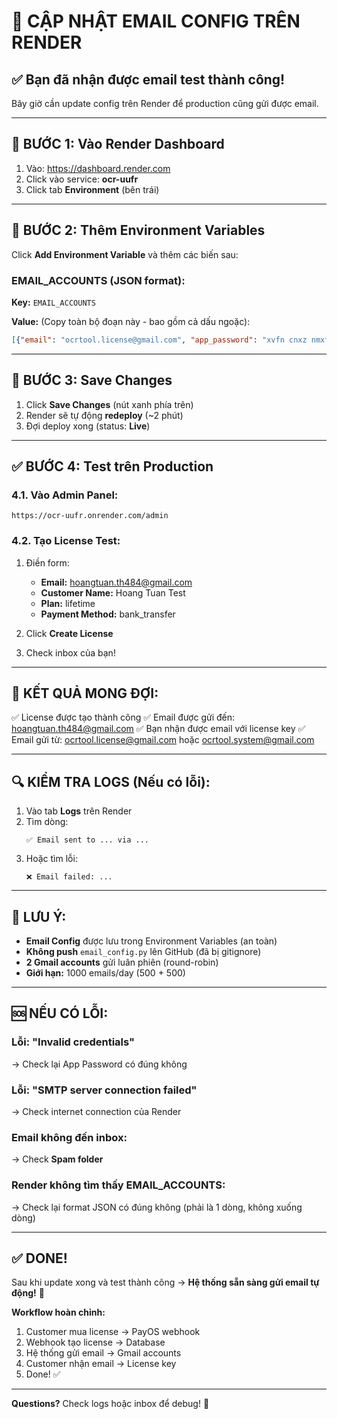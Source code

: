 # 📧 CẬP NHẬT EMAIL CONFIG TRÊN RENDER

## ✅ Bạn đã nhận được email test thành công!

Bây giờ cần update config trên Render để production cũng gửi được email.

---

## 🔧 BƯỚC 1: Vào Render Dashboard

1. Vào: https://dashboard.render.com
2. Click vào service: **ocr-uufr**
3. Click tab **Environment** (bên trái)

---

## 🔧 BƯỚC 2: Thêm Environment Variables

Click **Add Environment Variable** và thêm các biến sau:

### **EMAIL_ACCOUNTS (JSON format):**

**Key:** `EMAIL_ACCOUNTS`

**Value:** (Copy toàn bộ đoạn này - bao gồm cả dấu ngoặc):
```json
[{"email": "ocrtool.license@gmail.com", "app_password": "xvfn cnxz nmxf mxbq", "display_name": "OCR License System"}, {"email": "ocrtool.system@gmail.com", "app_password": "rweo mwrd xnkj xgzy", "display_name": "OCR Tool System"}]
```

---

## 🔧 BƯỚC 3: Save Changes

1. Click **Save Changes** (nút xanh phía trên)
2. Render sẽ tự động **redeploy** (~2 phút)
3. Đợi deploy xong (status: **Live**)

---

## ✅ BƯỚC 4: Test trên Production

### **4.1. Vào Admin Panel:**
```
https://ocr-uufr.onrender.com/admin
```

### **4.2. Tạo License Test:**

1. Điền form:
   - **Email:** hoangtuan.th484@gmail.com
   - **Customer Name:** Hoang Tuan Test
   - **Plan:** lifetime
   - **Payment Method:** bank_transfer

2. Click **Create License**

3. Check inbox của bạn!

---

## 🎯 KẾT QUẢ MONG ĐỢI:

✅ License được tạo thành công
✅ Email được gửi đến: hoangtuan.th484@gmail.com
✅ Bạn nhận được email với license key
✅ Email gửi từ: ocrtool.license@gmail.com hoặc ocrtool.system@gmail.com

---

## 🔍 KIỂM TRA LOGS (Nếu có lỗi):

1. Vào tab **Logs** trên Render
2. Tìm dòng:
   ```
   ✅ Email sent to ... via ...
   ```
3. Hoặc tìm lỗi:
   ```
   ❌ Email failed: ...
   ```

---

## 📝 LƯU Ý:

- **Email Config** được lưu trong Environment Variables (an toàn)
- **Không push** `email_config.py` lên GitHub (đã bị gitignore)
- **2 Gmail accounts** gửi luân phiên (round-robin)
- **Giới hạn:** 1000 emails/day (500 + 500)

---

## 🆘 NẾU CÓ LỖI:

### **Lỗi: "Invalid credentials"**
→ Check lại App Password có đúng không

### **Lỗi: "SMTP server connection failed"**
→ Check internet connection của Render

### **Email không đến inbox:**
→ Check **Spam folder**

### **Render không tìm thấy EMAIL_ACCOUNTS:**
→ Check lại format JSON có đúng không (phải là 1 dòng, không xuống dòng)

---

## ✅ DONE!

Sau khi update xong và test thành công → **Hệ thống sẵn sàng gửi email tự động!** 🎉

**Workflow hoàn chỉnh:**
1. Customer mua license → PayOS webhook
2. Webhook tạo license → Database
3. Hệ thống gửi email → Gmail accounts
4. Customer nhận email → License key
5. Done! ✅

---

**Questions?** Check logs hoặc inbox để debug! 📧


